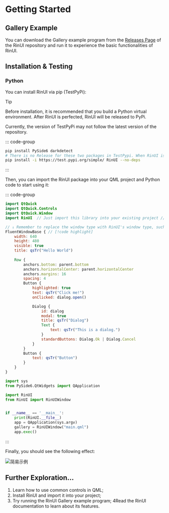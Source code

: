 # Getting Started

## Gallery Example
You can download the Gallery example program from the [Releases Page](https://github.com/RinLit-233-shiroko/Rin-UI/releases) of the RinUI repository and run it to experience the basic functionalities of RinUI.

## Installation & Testing
### Python

You can install RinUI via pip (TestPyPi):
>[!TIP]
> Before installation, it is recommended that you build a Python virtual environment.
> After RinUI is perfected, RinUI will be released to PyPi.
>
> Currently, the version of TestPyPi may not follow the latest version of the repository.

::: code-group

```bash [PySide6]
pip install PySide6 darkdetect  
# There is no Release for these two packages in TestPypi. When RinUI is released to PyPi, this step can be omitted.
pip install -i https://test.pypi.org/simple/ RinUI --no-deps
```
:::

Then, you can import the RinUI package into your QML project and Python code to start using it:

::: code-group
```qml [main.qml]
import QtQuick
import QtQuick.Controls
import QtQuick.Window
import RinUI  // Just import this library into your existing project // [!code highlight]

// ↓ Remember to replace the window type with RinUI's window type, such as FluentWindowBase, FluentWindow, etc. (please refer to the documentation for details)
FluentWindowBase { // [!code highlight]
    width: 640
    height: 480
    visible: true
    title: qsTr("Hello World")
    
    Row {
        anchors.bottom: parent.bottom
        anchors.horizontalCenter: parent.horizontalCenter
        anchors.margins: 16
        spacing: 4
        Button {
            highlighted: true
            text: qsTr("Click me!")
            onClicked: dialog.open()

            Dialog {
                id: dialog
                modal: true
                title: qsTr("Dialog")
                Text {
                    text: qsTr("This is a dialog.")
                }
                standardButtons: Dialog.Ok | Dialog.Cancel
            }
        }
        Button {
            text: qsTr("Button")
        }
    }
}
```

```python
import sys
from PySide6.QtWidgets import QApplication

import RinUI
from RinUI import RinUIWindow


if __name__ == '__main__':
    print(RinUI.__file__)
    app = QApplication(sys.argv)
    gallery = RinUIWindow("main.qml")
    app.exec()
```
:::

Finally, you should see the following effect:

![简易示例](/assets/images/simple-demo.png)


## Further Exploration…

1. Learn how to use common controls in QML;
2. Install RinUI and import it into your project;
3. Try running the RinUI Gallery example program;
4Read the RinUI documentation to learn about its features.